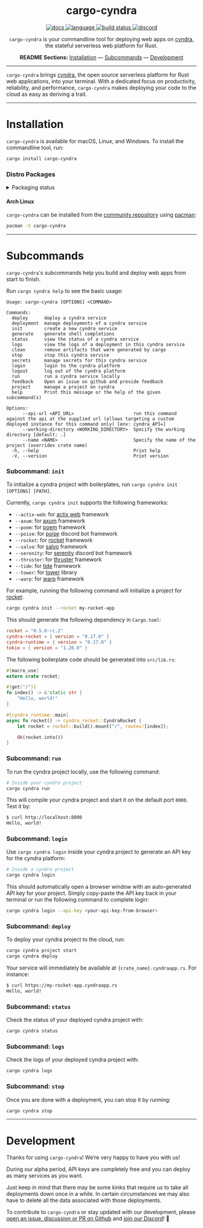 <!-- markdownlint-disable -->
<div align="center">

# cargo-cyndra

<p align=center>
  <a href="https://docs.rs/cyndra-service">
    <img alt="docs" src="https://img.shields.io/badge/docs-reference-orange">
  </a>
  <a href="https://github.com/cyndra-hq/cyndra/search?l=rust">
    <img alt="language" src="https://img.shields.io/badge/language-Rust-orange.svg">
  </a>
  <a href="https://circleci.com/gh/cyndra-hq/cyndra/">
    <img alt="build status" src="https://circleci.com/gh/cyndra-hq/cyndra.svg?style=shield"/>
  </a>
  <a href="https://discord.gg/H33rRDTm3p">
    <img alt="discord" src="https://img.shields.io/discord/803236282088161321?logo=discord"/>
  </a>
</p>
<!-- markdownlint-restore -->
<!-- markdownlint-disable MD001 -->

`cargo-cyndra` is your commandline tool for deploying web apps on [cyndra](https://www.cyndra.rs/), the stateful serverless web platform for Rust.

**README Sections:** [Installation](#installation) — [Subcommands](#subcommands) — [Development](#development)

</div>

---

`cargo-cyndra` brings [cyndra](https://www.cyndra.rs/), the open source serverless platform for Rust web applications, into your terminal. With a dedicated focus on productivity, reliability, and performance, `cargo-cyndra` makes deploying your code to the cloud as easy as deriving a trait.

---

<!-- markdownlint-disable-next-line -->
<a id="installation"><h1>Installation</h1></a>

`cargo-cyndra` is available for macOS, Linux, and Windows. To install the commandline tool, run:

```bash
cargo install cargo-cyndra
```

### Distro Packages

<details>
  <summary>Packaging status</summary>

[![Packaging status](https://repology.org/badge/vertical-allrepos/cargo-cyndra.svg)](https://repology.org/project/cargo-cyndra/versions)

</details>

#### Arch Linux

`cargo-cyndra` can be installed from the [community repository](https://archlinux.org/packages/community/x86_64/cargo-cyndra) using [pacman](https://wiki.archlinux.org/title/Pacman):

```sh
pacman -S cargo-cyndra
```

---

<!-- markdownlint-disable-next-line -->
<a id="subcommands"><h1>Subcommands</h1></a>

`cargo-cyndra`'s subcommands help you build and deploy web apps from start to finish.

Run `cargo cyndra help` to see the basic usage:

```text
Usage: cargo-cyndra [OPTIONS] <COMMAND>

Commands:
  deploy      deploy a cyndra service
  deployment  manage deployments of a cyndra service
  init        create a new cyndra service
  generate    generate shell completions
  status      view the status of a cyndra service
  logs        view the logs of a deployment in this cyndra service
  clean       remove artifacts that were generated by cargo
  stop        stop this cyndra service
  secrets     manage secrets for this cyndra service
  login       login to the cyndra platform
  logout      log out of the cyndra platform
  run         run a cyndra service locally
  feedback    Open an issue on github and provide feedback
  project     manage a project on cyndra
  help        Print this message or the help of the given subcommand(s)

Options:
      --api-url <API_URL>                      run this command against the api at the supplied url (allows targeting a custom deployed instance for this command only) [env: cyndra_API=]
      --working-directory <WORKING_DIRECTORY>  Specify the working directory [default: .]
      --name <NAME>                            Specify the name of the project (overrides crate name)
  -h, --help                                   Print help
  -V, --version                                Print version
```

### Subcommand: `init`

To initialize a cyndra project with boilerplates, run `cargo cyndra init [OPTIONS] [PATH]`.

Currently, `cargo cyndra init` supports the following frameworks:

- `--actix-web`: for [actix web](https://actix.rs/) framework
- `--axum`: for [axum](https://github.com/tokio-rs/axum) framework
- `--poem`: for [poem](https://github.com/poem-web/poem) framework
- `--poise`: for [poise](https://github.com/serenity-rs/poise) discord bot framework
- `--rocket`: for [rocket](https://rocket.rs/) framework
- `--salvo`: for [salvo](https://salvo.rs/) framework
- `--serenity`: for [serenity](https://github.com/serenity-rs/serenity) discord bot framework
- `--thruster`: for [thruster](https://github.com/thruster-rs/Thruster) framework
- `--tide`: for [tide](https://github.com/http-rs/tide) framework
- `--tower`: for [tower](https://github.com/tower-rs/tower) library
- `--warp`: for [warp](https://github.com/seanmonstar/warp) framework

For example, running the following command will initialize a project for [rocket](https://rocket.rs/):

```sh
cargo cyndra init --rocket my-rocket-app
```

This should generate the following dependency in `Cargo.toml`:

```toml
rocket = "0.5.0-rc.2"
cyndra-rocket = { version = "0.17.0" }
cyndra-runtime = { version = "0.17.0" }
tokio = { version = "1.26.0" }
```

The following boilerplate code should be generated into `src/lib.rs`:

```rust
#[macro_use]
extern crate rocket;

#[get("/")]
fn index() -> &'static str {
    "Hello, world!"
}

#[cyndra_runtime::main]
async fn rocket() -> cyndra_rocket::CyndraRocket {
    let rocket = rocket::build().mount("/", routes![index]);

    Ok(rocket.into())
}
```

### Subcommand: `run`

To run the cyndra project locally, use the following command:

```sh
# Inside your cyndra project
cargo cyndra run
```

This will compile your cyndra project and start it on the default port `8000`. Test it by:

```sh
$ curl http://localhost:8000
Hello, world!
```

### Subcommand: `login`

Use `cargo cyndra login` inside your cyndra project to generate an API key for the cyndra platform:

```sh
# Inside a cyndra project
cargo cyndra login
```

This should automatically open a browser window with an auto-generated API key for your project. Simply copy-paste the API key back in your terminal or run the following command to complete login:

```sh
cargo cyndra login --api-key <your-api-key-from-browser>
```

### Subcommand: `deploy`

To deploy your cyndra project to the cloud, run:

```sh
cargo cyndra project start
cargo cyndra deploy
```

Your service will immediately be available at `{crate_name}.cyndraapp.rs`. For instance:

```sh
$ curl https://my-rocket-app.cyndraapp.rs
Hello, world!
```

### Subcommand: `status`

Check the status of your deployed cyndra project with:

```sh
cargo cyndra status
```

### Subcommand: `logs`

Check the logs of your deployed cyndra project with:

```sh
cargo cyndra logs
```

### Subcommand: `stop`

Once you are done with a deployment, you can stop it by running:

```sh
cargo cyndra stop
```

---

<!-- markdownlint-disable-next-line -->
<a id="development"><h1>Development</h1></a>

Thanks for using `cargo-cyndra`! We’re very happy to have you with us!

During our alpha period, API keys are completely free and you can deploy as many services as you want.

Just keep in mind that there may be some kinks that require us to take all deployments down once in a while. In certain circumstances we may also have to delete all the data associated with those deployments.

To contribute to `cargo-cyndra` or stay updated with our development, please [open an issue, discussion or PR on Github](https://github.com/cyndra-hq/cyndra) and [join our Discord](https://discord.gg/H33rRDTm3p)! 🚀
